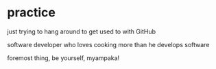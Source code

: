 # practice
just trying to hang around to get used to with GitHub


software developer who loves cooking more than he develops software

foremost thing, be yourself, myampaka!
